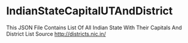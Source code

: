 # IndianStateCapitalUTAndDistrict
This JSON File Contains List Of All Indian State With Their Capitals And District List
Source http://districts.nic.in/
